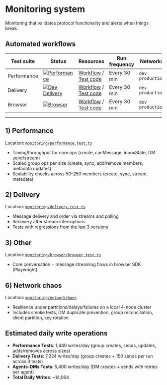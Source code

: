 # Monitoring system

Monitoring that validates protocol functionality and alerts when things break.

## Automated workflows

| Test suite  | Status                                                                                                                                                                       | Resources                                                                                                                                                                         | Run frequency | Networks           |
| ----------- | ---------------------------------------------------------------------------------------------------------------------------------------------------------------------------- | --------------------------------------------------------------------------------------------------------------------------------------------------------------------------------- | ------------- | ------------------ |
| Performance | [![Performance](https://github.com/xmtp/xmtp-qa-tools/actions/workflows/Performance.yml/badge.svg)](https://github.com/xmtp/xmtp-qa-tools/actions/workflows/Performance.yml) | [Workflow](https://github.com/xmtp/xmtp-qa-tools/actions/workflows/Performance.yml) / [Test code](https://github.com/xmtp/xmtp-qa-tools/tree/main/monitoring/performance.test.ts) | Every 30 min  | `dev` `production` |
| Delivery    | [![Dev Delivery](https://github.com/xmtp/xmtp-qa-tools/actions/workflows/Delivery.yml/badge.svg)](https://github.com/xmtp/xmtp-qa-tools/actions/workflows/Delivery.yml)      | [Workflow](https://github.com/xmtp/xmtp-qa-tools/actions/workflows/Delivery.yml) / [Test code](https://github.com/xmtp/xmtp-qa-tools/tree/main/monitoring/delivery.test.ts)       | Every 30 min  | `dev` `production` |
| Browser     | [![Browser](https://github.com/xmtp/xmtp-qa-tools/actions/workflows/Browser.yml/badge.svg)](https://github.com/xmtp/xmtp-qa-tools/actions/workflows/Browser.yml)             | [Workflow](https://github.com/xmtp/xmtp-qa-tools/actions/workflows/Browser.yml) / [Test code](https://github.com/xmtp/xmtp-qa-tools/tree/main/monitoring/browser/browser.test.ts) | Every 30 min  | `dev` `production` |

---

## 1) Performance

Location: [`monitoring/performance.test.ts`](../monitoring/performance.test.ts)

- Timing/throughput for core ops (create, canMessage, inboxState, DM send/stream)
- Scaled group ops per size (create, sync, add/remove members, metadata updates)
- Scalability checks across 50–250 members (create, sync, stream, metadata)

## 2) Delivery

Location: [`monitoring/delivery.test.ts`](../monitoring/delivery.test.ts)

- Message delivery and order via streams and polling
- Recovery after stream interruptions
- Tests with regressions from the last 3 versions

## 3) Other

Location: [`monitoring/browser/browser.test.ts`](../monitoring/browser/browser.test.ts)

- Core conversation + message streaming flows in browser SDK (Playwright)

## 6) Network chaos

Location: [`monitoring/networkchaos`](../monitoring/networkchaos)

- Resilience under partitions/delays/failures on a local 4-node cluster
- Includes smoke tests, DM duplicate prevention, group reconciliation, client partition, key rotation

## Estimated daily write operations

- **Performance Tests**: 1,440 writes/day (group creates, sends, updates, adds/removes across sizes)
- **Delivery Tests**: 7,224 writes/day (group creates + 150 sends per run across 3 tests)
- **Agents-DMs Tests**: 5,400 writes/day (DM creates + sends with retries per agent)
- **Total Daily Writes**: ~14,064

